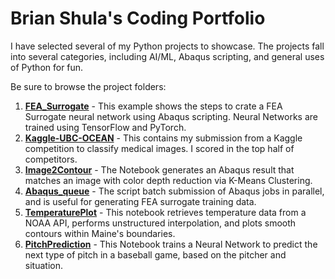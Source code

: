# Brian Shula's Coding Portfolio

I have selected several of my Python projects to showcase.  The projects fall into several categories, including AI/ML, Abaqus scripting, and general uses of Python for fun.

Be sure to browse the project folders:
1. **[FEA_Surrogate](https://github.com/brians1982/portfolio/tree/main/FEA_Surrogate)** - This example shows the steps to crate a FEA Surrogate neural network using Abaqus scripting.  Neural Networks are trained using TensorFlow and PyTorch.
2. **[Kaggle-UBC-OCEAN](https://github.com/brians1982/portfolio/tree/main/Kaggle-UBC-OCEAN)** - This contains my submission from a Kaggle competition to classify medical images.  I scored in the top half of competitors.
3. **[Image2Contour](https://github.com/brians1982/portfolio/tree/main/Image2Contour)** - The Notebook generates an Abaqus result that matches an image with color depth reduction via K-Means Clustering. 
4. **[Abaqus_queue](https://github.com/brians1982/portfolio/tree/main/Abaqus_queue)** - The script batch submission of Abaqus jobs in parallel, and is useful for generating FEA surrogate training data.
5. **[TemperaturePlot](https://github.com/brians1982/portfolio/tree/main/TemperaturePlot)** - This notebook retrieves temperature data from a NOAA API, performs unstructured interpolation, and plots smooth contours within Maine's boundaries.
6. **[PitchPrediction](https://github.com/brians1982/portfolio/tree/main/PitchPrediction)** - This Notebook trains a Neural Network to predict the next type of pitch in a baseball game, based on the pitcher and situation.

